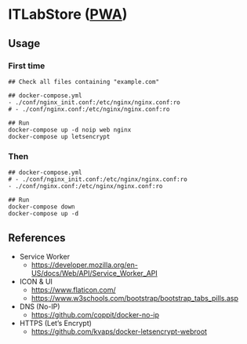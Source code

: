 # ITLabStore ([PWA](https://developers.google.com/web/progressive-web-apps/))

## Usage
### First time
```
## Check all files containing "example.com"

## docker-compose.yml
- ./conf/nginx_init.conf:/etc/nginx/nginx.conf:ro
# - ./conf/nginx.conf:/etc/nginx/nginx.conf:ro

## Run
docker-compose up -d noip web nginx
docker-compose up letsencrypt
```
### Then
```
## docker-compose.yml
# - ./conf/nginx_init.conf:/etc/nginx/nginx.conf:ro
- ./conf/nginx.conf:/etc/nginx/nginx.conf:ro

## Run
docker-compose down
docker-compose up -d
```

## References
* Service Worker
    * https://developer.mozilla.org/en-US/docs/Web/API/Service_Worker_API
* ICON & UI
    * https://www.flaticon.com/
    * https://www.w3schools.com/bootstrap/bootstrap_tabs_pills.asp
* DNS (No-IP)
    * https://github.com/coppit/docker-no-ip
* HTTPS (Let’s Encrypt)
    * https://github.com/kvaps/docker-letsencrypt-webroot
